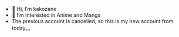 - 👋 Hi, I’m kakozane
- 👀 I’m interested in Anime and Manga 
- The previous account is cancelled, so this is my new account from today。。
